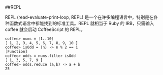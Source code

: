 ##REPL

REPL (read-evaluate-print-loop, REPL) 是一个在许多编程语言中，特别是在各种函数式语言中都能找到的标准工具。REPL 就相当于 Ruby 的 IRB，只需输入 coffee 就会启动 CoffeeScript 的 REPL。

```
coffee> nums = [1..10]
[ 1, 2, 3, 4, 5, 6, 7, 8, 9, 10 ]
coffee> isOdd = (n) -> n % 2 == 1
[Function]
coffee> odds = nums.filter isOdd
[ 1, 3, 5, 7, 9 ]
coffee> odds.reduce (a,b) -> a + b
25
```